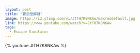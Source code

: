 ```yaml
---
layout: post
title: '要怎麼解謎'
image: https://i3.ytimg.com/vi/JtTH7K8NKAw/maxresdefault.jpg
link: https://www.youtube.com/watch?v=JtTH7K8NKAw
tags:
  - Escape Simulator
---
```


{% youtube JtTH7K8NKAw %}
